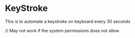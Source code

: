 # KeyStroke

This is to automate a keystroke on keyboard every 30 seconds

// May not work if the system permissions does not allow